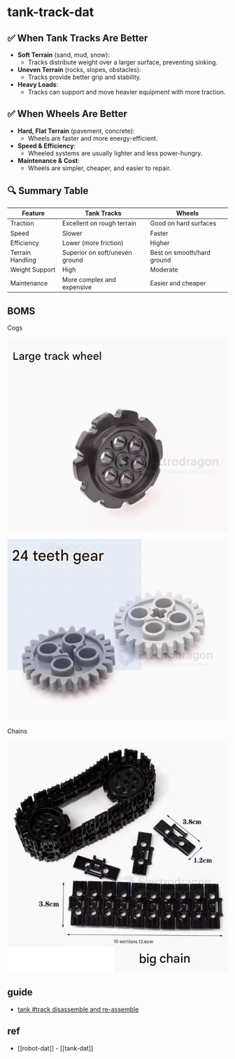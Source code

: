 
# tank-track-dat


## ✅ When Tank Tracks Are Better
- **Soft Terrain** (sand, mud, snow):
  - Tracks distribute weight over a larger surface, preventing sinking.
- **Uneven Terrain** (rocks, slopes, obstacles):
  - Tracks provide better grip and stability.
- **Heavy Loads**:
  - Tracks can support and move heavier equipment with more traction.

## ✅ When Wheels Are Better
- **Hard, Flat Terrain** (pavement, concrete):
  - Wheels are faster and more energy-efficient.
- **Speed & Efficiency**:
  - Wheeled systems are usually lighter and less power-hungry.
- **Maintenance & Cost**:
  - Wheels are simpler, cheaper, and easier to repair.


## 🔍 Summary Table

| Feature           | Tank Tracks                     | Wheels                           |
|------------------|----------------------------------|----------------------------------|
| Traction          | Excellent on rough terrain       | Good on hard surfaces            |
| Speed             | Slower                           | Faster                           |
| Efficiency        | Lower (more friction)            | Higher                           |
| Terrain Handling  | Superior on soft/uneven ground   | Best on smooth/hard ground       |
| Weight Support    | High                             | Moderate                         |
| Maintenance       | More complex and expensive       | Easier and cheaper               |


## BOMS 

Cogs

![](2025-05-22-14-09-36.png)

![](2025-05-22-14-11-57.png)

Chains 

![](2025-05-22-14-10-22.png)


## guide 

- [tank #track disassemble and re-assemble](https://t.me/electrodragon3/371)


## ref 

- [[robot-dat]] - [[tank-dat]]